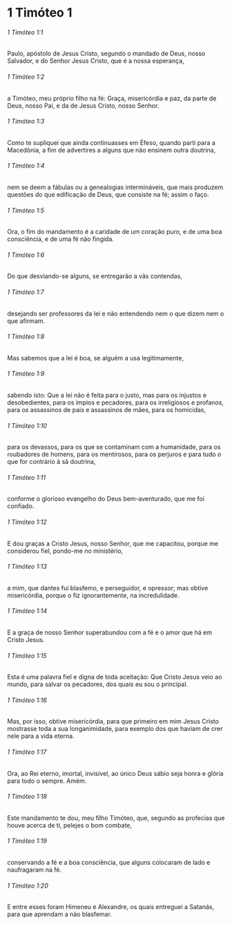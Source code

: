 # 1 Timóteo 1

###### 1 Timóteo 1:1

Paulo, apóstolo de Jesus Cristo, segundo o mandado de Deus, nosso Salvador, e do Senhor Jesus Cristo, que é a nossa esperança,

###### 1 Timóteo 1:2

a Timóteo, meu próprio filho na fé: Graça, misericórdia e paz, da parte de Deus, nosso Pai, e da de Jesus Cristo, nosso Senhor.

###### 1 Timóteo 1:3

Como te supliquei que ainda continuasses em Éfeso, quando parti para a Macedônia, a fim de advertires a alguns que não ensinem outra doutrina,

###### 1 Timóteo 1:4

nem se deem a fábulas ou a genealogias intermináveis, que mais produzem questões do que edificação de Deus, que consiste na fé; assim o faço.

###### 1 Timóteo 1:5

Ora, o fim do mandamento é a caridade de um coração puro, e de uma boa consciência, e de uma fé não fingida.

###### 1 Timóteo 1:6

Do que desviando-se alguns, se entregarão a vãs contendas,

###### 1 Timóteo 1:7

desejando ser professores da lei e não entendendo nem o que dizem nem o que afirmam.

###### 1 Timóteo 1:8

Mas sabemos que a lei é boa, se alguém a usa legitimamente,

###### 1 Timóteo 1:9

sabendo isto: Que a lei não é feita para o justo, mas para os injustos e desobedientes, para os ímpios e pecadores, para os irreligiosos e profanos, para os assassinos de pais e assassinos de mães, para os homicidas,

###### 1 Timóteo 1:10

para os devassos, para os que se contaminam com a humanidade, para os roubadores de homens, para os mentirosos, para os perjuros e para tudo o que for contrário à sã doutrina,

###### 1 Timóteo 1:11

conforme o glorioso evangelho do Deus bem-aventurado, que me foi confiado.

###### 1 Timóteo 1:12

E dou graças a Cristo Jesus, nosso Senhor, que me capacitou, porque me considerou fiel, pondo-me no ministério,

###### 1 Timóteo 1:13

a mim, que dantes fui blasfemo, e perseguidor, e opressor; mas obtive misericórdia, porque o fiz ignorantemente, na incredulidade.

###### 1 Timóteo 1:14

E a graça de nosso Senhor superabundou com a fé e o amor que há em Cristo Jesus.

###### 1 Timóteo 1:15

Esta é uma palavra fiel e digna de toda aceitação: Que Cristo Jesus veio ao mundo, para salvar os pecadores, dos quais eu sou o principal.

###### 1 Timóteo 1:16

Mas, por isso, obtive misericórdia, para que primeiro em mim Jesus Cristo mostrasse toda a sua longanimidade, para exemplo dos que haviam de crer nele para a vida eterna.

###### 1 Timóteo 1:17

Ora, ao Rei eterno, imortal, invisível, ao único Deus sábio seja honra e glória para todo o sempre. Amém.

###### 1 Timóteo 1:18

Este mandamento te dou, meu filho Timóteo, que, segundo as profecias que houve acerca de ti, pelejes o bom combate,

###### 1 Timóteo 1:19

conservando a fé e a boa consciência, que alguns colocaram de lado e naufragaram na fé.

###### 1 Timóteo 1:20

E entre esses foram Himeneu e Alexandre, os quais entreguei a Satanás, para que aprendam a não blasfemar.

